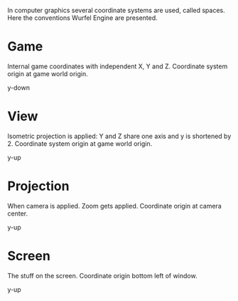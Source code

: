 In computer graphics several coordinate systems are used, called spaces. Here the conventions Wurfel Engine are presented.

# Game
Internal game coordinates with independent X, Y and Z. Coordinate system origin at game world origin.

y-down

# View
Isometric projection is applied: Y and Z share one axis and y is shortened by 2. Coordinate system origin at game world origin.

y-up

# Projection
When camera is applied. Zoom gets applied. Coordinate origin at camera center.

y-up

# Screen
The stuff on the screen. Coordinate origin bottom left of window.

y-up